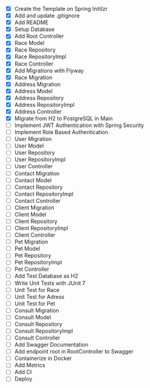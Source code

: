 - [x] Create the Template on Spring Initilzr
- [x] Add and update .gitignore
- [x] Add README
- [x] Setup Database
- [x] Add Root Controller
- [x] Race Model
- [x] Race Repository
- [x] Race RepositoryImpl
- [x] Race Controller
- [x] Add Migrations with Flyway
- [x] Race Migration
- [x] Address Migration
- [x] Address Model
- [x] Address Repository
- [x] Address RepositoryImpl
- [x] Address Controller
- [x] Migrate from H2 to PostgreSQL in Main
- [ ] Implement JWT Authentication with Spring Security
- [ ] Implement Role Based Authentication
- [ ] User Migration
- [ ] User Model
- [ ] User Repository
- [ ] User RepositoryImpl
- [ ] User Controller
- [ ] Contact Migration
- [ ] Contact Model
- [ ] Contact Repository
- [ ] Contact RepositoryImpl
- [ ] Contact Controller
- [ ] Client Migration
- [ ] Client Model
- [ ] Client Repository
- [ ] Client RepositoryImpl
- [ ] Client Controller
- [ ] Pet Migration
- [ ] Pet Model
- [ ] Pet Repository
- [ ] Pet RepositoryImpl
- [ ] Pet Controller
- [ ] Add Test Database as H2
- [ ] Write Unit Tests with JUnit 7
- [ ] Unit Test for Race
- [ ] Unit Test for Adress
- [ ] Unit Test for Pet
- [ ] Consult Migration
- [ ] Consult Model
- [ ] Consult Repository
- [ ] Consult RepositoryImpl
- [ ] Consult Controller
- [ ] Add Swagger Documentation
- [ ] Add endpoint root in RootController to Swagger
- [ ] Containerize in Docker
- [ ] Add Metrics
- [ ] Add CI
- [ ] Deploy
